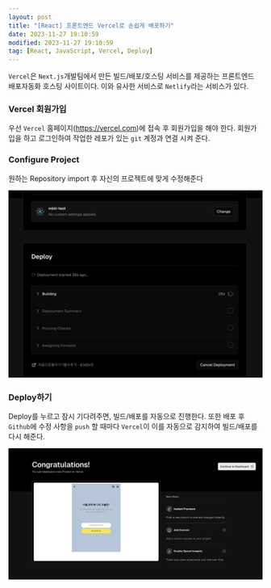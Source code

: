 ```yaml
---
layout: post
title: "[React] 프론트엔드 Vercel로 손쉽게 배포하기"
date: 2023-11-27 19:10:59
modified: 2023-11-27 19:10:59
tag: [React, JavaScript, Vercel, Deploy]
---
```


`Vercel`은 `Next.js`개발팀에서 만든 빌드/배포/호스팅 서비스를 제공하는 프론트엔드 배포자동화 호스팅 사이트이다. 이와 유사한 서비스로 `Netlify`라는 서비스가 있다.

### Vercel 회원가입

우선 `Vercel` 홈페이지(https://vercel.com)에 접속 후 회원가입을 해야 한다.
회원가입을 하고 로그인하여 작업한 레포가 있는 `git` 계정과 연결 시켜 준다.

### Configure Project

원하는 Repository import 후 자신의 프로젝트에 맞게 수정해준다

![vercel02](/assets/img/posts/vercel02.png)

### Deploy하기

Deploy를 누르고 잠시 기다려주면, 빌드/배포를 자동으로 진행한다.
또한 배포 후 `Github`에 수정 사항을 `push` 할 때마다 `Vercel`이 이를 자동으로 감지하여 빌드/배포를 다시 해준다.

![vercel03](/assets/img/posts/vercel03.png)
